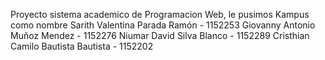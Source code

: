 Proyecto sistema academico de Programacion Web, le pusimos Kampus como nombre
Sarith Valentina Parada Ramón            - 1152253
Giovanny Antonio Muñoz Mendez            - 1152276
Niumar David Silva Blanco                - 1152289
Cristhian Camilo Bautista Bautista       - 1152202 
